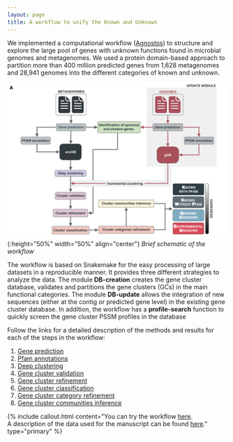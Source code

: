 ```yaml
---
layout: page
title: A workflow to unify the Known and Unknown
---
```

We implemented a computational workflow ([Agnostos](https://www.encyclopedia.com/environment/encyclopedias-almanacs-transcripts-and-maps/agnostos-theos)) to structure and explore the large pool of genes with unknown functions found in microbial genomes and metagenomes. We used a protein domain-based approach to partition more than 400 million predicted genes from 1,628 metagenomes and 28,941 genomes into the different categories of known and unknown.


![workflow.jpg](img/workflow.png#center){:height="50%" width="50%" align="center"} 
*Brief schematic of the workflow*


The workflow is based on Snakemake for the easy processing of large datasets in a reproducible manner. It provides three different strategies to analyze the data. The module **DB-creation** creates the gene cluster database, validates and partitions the gene clusters (GCs) in the main functional categories. The module **DB-update** allows the integration of new sequences (either at the contig or predicted gene level) in the existing gene cluster database. In addition, the workflow has a **profile-search** function to quickly screen the gene cluster PSSM profiles in the database

Follow the links for a detailed description of the methods and results for each of the steps in the workflow:

1. [Gene prediction](gene-prediction)
2. [Pfam annotations](pfam-annotation)
3. [Deep clustering](deep-clustering)
4. [Gene cluster validation](cluster-validation)
5. [Gene cluster refinement](cluster-refinement)
6. [Gene cluster classification](cluster-classification)
7. [Gene cluster category refinement](category-refinement)
8. [Gene cluster communities inference](cluster-communities)



{% include callout.html content="You can try the workflow [here](https://github.com/functional-dark-side/agnostos-wf). <br />A description of the data used for the manuscript can be found [here](data)." type="primary" %}